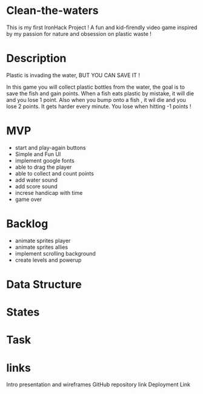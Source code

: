 # Clean-the-waters

This is my first IronHack Project ! A fun and kid-firendly video game inspired by my passion for nature and obsession on plastic waste !

# Description

Plastic is invading the water, BUT YOU CAN SAVE IT !

In this game you will collect plastic bottles from the water, the goal is to save the fish and gain points.
When a fish eats plastic by mistake, it will die and you lose 1 point.
Also when you bump onto a fish , it wil die and you lose 2 points.
It gets harder every minute.
You lose when hitting -1 points !

# MVP

- start and play-again buttons
- Simple and Fun UI
- implement google fonts
- able to drag the player
- able to collect and count points
- add water sound
- add score sound
- increse handicap with time
- game over

# Backlog

- animate sprites player
- animate sprites allies
- implement scrolling background
- create levels and powerup

# Data Structure

# States

# Task

# links

Intro presentation and wireframes
GitHub repository link
Deployment Link
